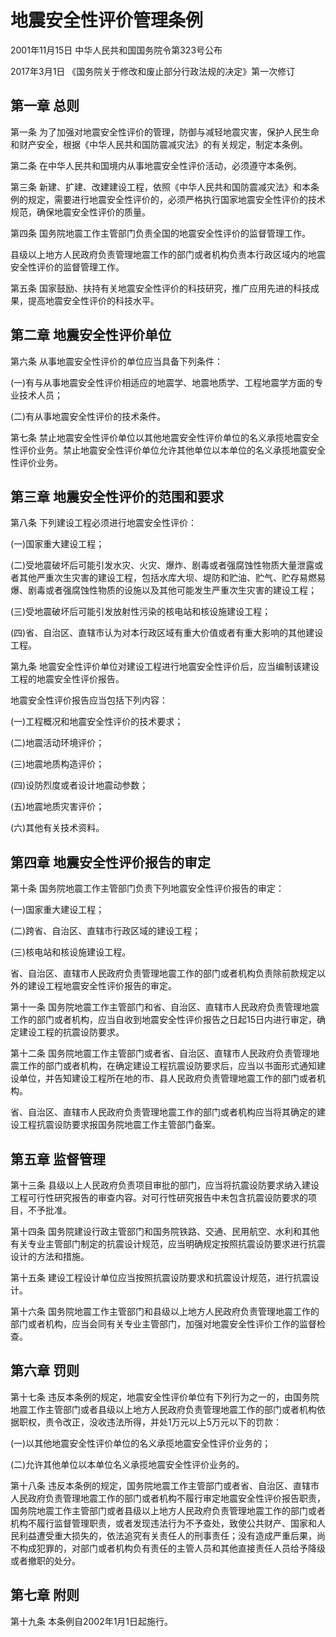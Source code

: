 # 地震安全性评价管理条例

2001年11月15日 中华人民共和国国务院令第323号公布

2017年3月1日 《国务院关于修改和废止部分行政法规的决定》第一次修订　



## 第一章 总则

第一条 为了加强对地震安全性评价的管理，防御与减轻地震灾害，保护人民生命和财产安全，根据《中华人民共和国防震减灾法》的有关规定，制定本条例。

第二条 在中华人民共和国境内从事地震安全性评价活动，必须遵守本条例。

第三条 新建、扩建、改建建设工程，依照《中华人民共和国防震减灾法》和本条例的规定，需要进行地震安全性评价的，必须严格执行国家地震安全性评价的技术规范，确保地震安全性评价的质量。

第四条 国务院地震工作主管部门负责全国的地震安全性评价的监督管理工作。

县级以上地方人民政府负责管理地震工作的部门或者机构负责本行政区域内的地震安全性评价的监督管理工作。

第五条 国家鼓励、扶持有关地震安全性评价的科技研究，推广应用先进的科技成果，提高地震安全性评价的科技水平。

## 第二章 地震安全性评价单位

第六条 从事地震安全性评价的单位应当具备下列条件：

(一)有与从事地震安全性评价相适应的地震学、地震地质学、工程地震学方面的专业技术人员；

(二)有从事地震安全性评价的技术条件。

第七条 禁止地震安全性评价单位以其他地震安全性评价单位的名义承揽地震安全性评价业务。禁止地震安全性评价单位允许其他单位以本单位的名义承揽地震安全性评价业务。

## 第三章 地震安全性评价的范围和要求

第八条 下列建设工程必须进行地震安全性评价：

(一)国家重大建设工程；

(二)受地震破坏后可能引发水灾、火灾、爆炸、剧毒或者强腐蚀性物质大量泄露或者其他严重次生灾害的建设工程，包括水库大坝、堤防和贮油、贮气、贮存易燃易爆、剧毒或者强腐蚀性物质的设施以及其他可能发生严重次生灾害的建设工程；

(三)受地震破坏后可能引发放射性污染的核电站和核设施建设工程；

(四)省、自治区、直辖市认为对本行政区域有重大价值或者有重大影响的其他建设工程。

第九条 地震安全性评价单位对建设工程进行地震安全性评价后，应当编制该建设工程的地震安全性评价报告。

地震安全性评价报告应当包括下列内容：

(一)工程概况和地震安全性评价的技术要求；

(二)地震活动环境评价；

(三)地震地质构造评价；

(四)设防烈度或者设计地震动参数；

(五)地震地质灾害评价；

(六)其他有关技术资料。

## 第四章 地震安全性评价报告的审定

第十条 国务院地震工作主管部门负责下列地震安全性评价报告的审定：

(一)国家重大建设工程；

(二)跨省、自治区、直辖市行政区域的建设工程；

(三)核电站和核设施建设工程。

省、自治区、直辖市人民政府负责管理地震工作的部门或者机构负责除前款规定以外的建设工程地震安全性评价报告的审定。

第十一条 国务院地震工作主管部门和省、自治区、直辖市人民政府负责管理地震工作的部门或者机构，应当自收到地震安全性评价报告之日起15日内进行审定，确定建设工程的抗震设防要求。

第十二条 国务院地震工作主管部门或者省、自治区、直辖市人民政府负责管理地震工作的部门或者机构，在确定建设工程抗震设防要求后，应当以书面形式通知建设单位，并告知建设工程所在地的市、县人民政府负责管理地震工作的部门或者机构。

省、自治区、直辖市人民政府负责管理地震工作的部门或者机构应当将其确定的建设工程抗震设防要求报国务院地震工作主管部门备案。

## 第五章 监督管理

第十三条 县级以上人民政府负责项目审批的部门，应当将抗震设防要求纳入建设工程可行性研究报告的审查内容。对可行性研究报告中未包含抗震设防要求的项目，不予批准。

第十四条 国务院建设行政主管部门和国务院铁路、交通、民用航空、水利和其他有关专业主管部门制定的抗震设计规范，应当明确规定按照抗震设防要求进行抗震设计的方法和措施。

第十五条 建设工程设计单位应当按照抗震设防要求和抗震设计规范，进行抗震设计。

第十六条 国务院地震工作主管部门和县级以上地方人民政府负责管理地震工作的部门或者机构，应当会同有关专业主管部门，加强对地震安全性评价工作的监督检查。

## 第六章 罚则

第十七条 违反本条例的规定，地震安全性评价单位有下列行为之一的，由国务院地震工作主管部门或者县级以上地方人民政府负责管理地震工作的部门或者机构依据职权，责令改正，没收违法所得，并处1万元以上5万元以下的罚款：

(一)以其他地震安全性评价单位的名义承揽地震安全性评价业务的；

(二)允许其他单位以本单位名义承揽地震安全性评价业务的。

第十八条 违反本条例的规定，国务院地震工作主管部门或者省、自治区、直辖市人民政府负责管理地震工作的部门或者机构不履行审定地震安全性评价报告职责，国务院地震工作主管部门或者县级以上地方人民政府负责管理地震工作的部门或者机构不履行监督管理职责，或者发现违法行为不予查处，致使公共财产、国家和人民利益遭受重大损失的，依法追究有关责任人的刑事责任；没有造成严重后果，尚不构成犯罪的，对部门或者机构负有责任的主管人员和其他直接责任人员给予降级或者撤职的处分。

## 第七章 附则

第十九条 本条例自2002年1月1日起施行。
